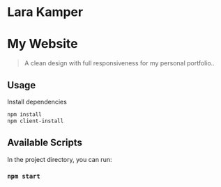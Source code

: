 

# Lara Kamper

# My Website

> A clean design with full responsiveness for my personal portfolio.. 



## Usage

Install dependencies

```bash
npm install
npm client-install
```
## Available Scripts

In the project directory, you can run:

### `npm start`




